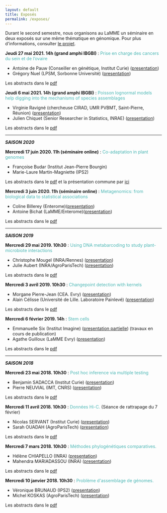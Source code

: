 ```yaml
---
layout: default
title: Exposés
permalink: /exposes/
---
```


Durant le second semestre, nous organisons au LaMME un séminaire en deux exposés sur une même thématique en génomique. Pour plus d'informations, consulter [le projet](projet.md).

**Jeudi 27 mai 2021. 14h (grand amphi IBGBI)** : <span style="color:rgb(75, 182, 180)">Prise en charge des cancers du sein et de l’ovaire</span>
- Antoine de Pauw (Conseiller en génétique, Institut Curie) ([presentation](dePauw.pdf))
- Grégory Nuel (LPSM, Sorbonne Université) ([presentation](talk_nuel2021genetics_evry.pdf))

Les abstracts dans le [pdf](ABSTRACT/27_mai2021.pdf)

**Jeudi 6 mai 2021. 14h (grand amphi IBGBI)** : <span style="color:rgb(75, 182, 180)">Poisson lognormal models help digging into the mechanisms of
species assemblages</span>
- Virginie Ravigné (chercheuse CIRAD, UMR PVBMT, Saint-Pierre, Réunion) ([presentation](2021_05_06_SeminaireM4G.pdf))
- Julien Chiquet (Senior Researcher in Statistics, INRAE) ([presentation](https://pln-team.github.io/slideshow/slides))

Les abstracts dans le [pdf](ABSTRACT/6_mai2021.pdf)

***

***SAISON 2020***

**Mercredi 17 juin 2020. 11h (séminaire online)** : <span style="color:rgb(75, 182, 180)">Co-adaptation in plant genomes</span>
- Françoise Budar (Institut Jean-Pierre Bourgin)
- Marie-Laure Martin-Magniette (IPS2)

Les abstracts dans le [pdf](ABSTRACT/9_17juin2020.pdf) et la présentation commune par [ici](budar_martinMagniette.pdf)

**Mercredi 3 juin 2020. 11h (séminaire online)** : <span style="color:rgb(75, 182, 180)">Metagenomics: from biological data to statistical associations</span>
- Coline Billerey (Enterome)([presentation](billerey.pdf))
- Antoine Bichat (LaMME/Enterome)([presentation](https://abichat.github.io/talks/hierarchicalcorrection_lamme/#1))

Les abstracts dans le [pdf](ABSTRACT/8_3juin2020.pdf)

***

***SAISON 2019***

**Mercredi 29 mai 2019. 10h30** : <span style="color:rgb(75, 182, 180)">Using DNA metabarcoding to study plant-microbiote interactions</span>
- Christophe Mougel (INRA/Rennes) ([presentation](mougel.pdf))
- Julie Aubert (INRA/AgroParisTech) ([presentation](aubert.pdf))

Les abstracts dans le [pdf](ABSTRACT/7_29mai2019.pdf)

**Mercredi 3 avril 2019. 10h30** : <span style="color:rgb(75, 182, 180)">Changepoint detection with kernels</span>
- Morgane Pierre-Jean (CEA. Evry) ([presentation](pierrejean.pdf))
- Alain Célisse (Université de Lille. Laboratoire Painlevé) ([presentation](celisse.pdf))

Les abstracts dans le [pdf](ABSTRACT/6_3avril2019.pdf)

**Mercredi 6 février 2019. 14h** : <span style="color:rgb(75, 182, 180)">Stem cells</span>
- Emmanuelle Six (Institut Imagine) ([presentation partielle](six.pdf)) (travaux en cours de publication)
- Agathe Guilloux (LaMME Evry) ([presentation](guilloux.pdf))

Les abstracts dans le [pdf](ABSTRACT/5_6fevrier2019.pdf)

***

***SAISON 2018***

**Mercredi 23 mai 2018. 10h30** : <span style="color:rgb(75, 182, 180)">Post hoc inference via multiple testing</span>
- Benjamin SADACCA (Institut Curie) ([presentation](sadacca.pdf))
- Pierre NEUVIAL (IMT, CNRS) ([presentation](neuvial.pdf))

Les abstracts dans le [pdf](ABSTRACT/4_23mai.pdf)

**Mercredi 11 avril 2018. 10h30** : <span style="color:rgb(75, 182, 180)">Données Hi-C.</span> (Séance de rattrapage du 7 février)
- Nicolas SERVANT (Institut Curie) ([presentation](servant.pdf))
- Sarah OUADAH (AgroParisTech) ([presentation](ouadah.pdf))

Les abstracts dans le [pdf](ABSTRACT/2_11avril.pdf)

**Mercredi 7 mars 2018. 10h30** : <span style="color:rgb(75, 182, 180)">Méthodes phylogénétiques comparatives.</span>
- Hélène CHIAPELLO (INRA) ([presentation](chiapello_mariadassou.pdf))
- Mahendra MARIADASSOU (INRA) ([presentation](chiapello_mariadassou.pdf))

Les abstracts dans le [pdf](ABSTRACT/3_7mars.pdf)

**Mercredi 10 janvier 2018. 10h30** : <span style="color:rgb(75, 182, 180)">Problème d'assemblage de génomes.</span>
- Véronique BRUNAUD (IPS2) ([presentation](brunaud.pdf))
- Michel KOSKAS (AgroParisTech) ([presentation](koskas.pdf))

Les abstracts dans le [pdf](ABSTRACT/1_10janvier.pdf)
